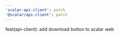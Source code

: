 ```yaml
---
'scalar-api-client': patch
'@scalar/api-client': patch
---
```


feat(api-client): add download button to scalar web
